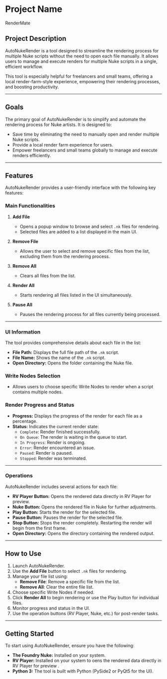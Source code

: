 # **Project Name**
RenderMate

## **Project Description**
AutoNukeRender is a tool designed to streamline the rendering process for multiple Nuke scripts without the need to open each file manually. It allows users to manage and execute renders for multiple Nuke scripts in a single, efficient workflow. 

This tool is especially helpful for freelancers and small teams, offering a local render-farm-style experience, empowering their rendering processes, and boosting productivity.

---

## **Goals**
The primary goal of AutoNukeRender is to simplify and automate the rendering process for Nuke artists. It is designed to:
- Save time by eliminating the need to manually open and render multiple Nuke scripts.
- Provide a local render farm experience for users.
- Empower freelancers and small teams globally to manage and execute renders efficiently.

---

## **Features**
AutoNukeRender provides a user-friendly interface with the following key features:

### **Main Functionalities**
1. **Add File**
   - Opens a popup window to browse and select `.nk` files for rendering.
   - Selected files are added to a list displayed in the main UI.

2. **Remove File**
   - Allows the user to select and remove specific files from the list, excluding them from the rendering process.

3. **Remove All**
   - Clears all files from the list.

4. **Render All**
   - Starts rendering all files listed in the UI simultaneously.

5. **Pause All**
   - Pauses the rendering process for all files currently being processed.

---

### **UI Information**
The tool provides comprehensive details about each file in the list:
- **File Path:** Displays the full file path of the `.nk` script.
- **File Name:** Shows the name of the `.nk` script.
- **Open Directory:** Opens the folder containing the Nuke file.

### **Write Nodes Selection**
- Allows users to choose specific Write Nodes to render when a script contains multiple nodes.

### **Render Progress and Status**
- **Progress:** Displays the progress of the render for each file as a percentage.
- **Status:** Indicates the current render state:
  - `Complete`: Render finished successfully.
  - `On Queue`: The render is waiting in the queue to start.
  - `In Progress`: Render is ongoing.
  - `Error`: Render encountered an issue.
  - `Paused`: Render is paused.
  - `Stopped`: Render was terminated.

---

### **Operations**
AutoNukeRender includes several actions for each file:
- **RV Player Button:** Opens the rendered data directly in RV Player for preview.
- **Nuke Button:** Opens the rendered file in Nuke for further adjustments.
- **Play Button:** Starts the render for the selected file.
- **Pause Button:** Pauses the render for the selected file.
- **Stop Button:** Stops the render completely. Restarting the render will begin from the first frame.
- **Open Directory:** Opens the directory containing the rendered output.

---

## **How to Use**
1. Launch AutoNukeRender.
2. Use the **Add File** button to select `.nk` files for rendering.
3. Manage your file list using:
   - **Remove File**: Remove a specific file from the list.
   - **Remove All**: Clear the entire file list.
4. Choose specific Write Nodes if needed.
5. Click **Render All** to begin rendering or use the Play button for individual files.
6. Monitor progress and status in the UI.
7. Use the operation buttons (RV Player, Nuke, etc.) for post-render tasks.

---

## **Getting Started**
To start using AutoNukeRender, ensure you have the following:
- **The Foundry Nuke:** Installed on your system.
- **RV Player:** Installed on your system to oens the rendered data directly in RV Player for preview .
- **Python 3:** The tool is built with Python (PySide2 or PyQt5 for the UI).